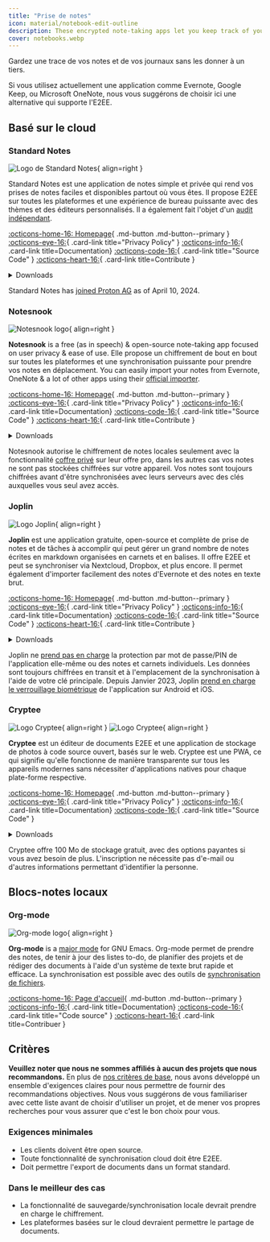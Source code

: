 ```yaml
---
title: "Prise de notes"
icon: material/notebook-edit-outline
description: These encrypted note-taking apps let you keep track of your notes without giving them to a third-party.
cover: notebooks.webp
---
```


Gardez une trace de vos notes et de vos journaux sans les donner à un tiers.

Si vous utilisez actuellement une application comme Evernote, Google Keep, ou Microsoft OneNote, nous vous suggérons de choisir ici une alternative qui supporte l'E2EE.

## Basé sur le cloud

### Standard Notes

<div class="admonition recommendation" markdown>

![Logo de Standard Notes](assets/img/notebooks/standard-notes.svg){ align=right }

Standard Notes est une application de notes simple et privée qui rend vos prises de notes faciles et disponibles partout où vous êtes. Il propose E2EE sur toutes les plateformes et une expérience de bureau puissante avec des thèmes et des éditeurs personnalisés. Il a également fait l'objet d'un [audit indépendant](https://standardnotes.com/help/2/has-standard-notes-completed-a-third-party-security-audit).

[:octicons-home-16: Homepage](https://standardnotes.com){ .md-button .md-button--primary }
[:octicons-eye-16:](https://standardnotes.com/privacy){ .card-link title="Privacy Policy" }
[:octicons-info-16:](https://standardnotes.com/help){ .card-link title=Documentation}
[:octicons-code-16:](https://github.com/standardnotes){ .card-link title="Source Code" }
[:octicons-heart-16:](https://standardnotes.com/donate){ .card-link title=Contribute }

<details class="downloads" markdown>
<summary>Downloads</summary>

- [:simple-googleplay: Google Play](https://play.google.com/store/apps/details?id=com.standardnotes)
- [:simple-appstore: App Store](https://apps.apple.com/app/id1285392450)
- [:simple-github: GitHub](https://github.com/standardnotes/app/releases)
- [:simple-windows11: Windows](https://standardnotes.com)
- [:simple-apple: macOS](https://standardnotes.com)
- [:simple-linux: Linux](https://standardnotes.com)
- [:octicons-globe-16: Web](https://app.standardnotes.com)

</details>

</div>

Standard Notes has [joined Proton AG](https://standardnotes.com/blog/joining-forces-with-proton) as of April 10, 2024.

### Notesnook

<div class="admonition recommendation" markdown>

![Notesnook logo](assets/img/notebooks/notesnook.svg){ align=right }

**Notesnook** is a free (as in speech) & open-source note-taking app focused on user privacy & ease of use. Elle propose un chiffrement de bout en bout sur toutes les plateformes et une synchronisation puissante pour prendre vos notes en déplacement. You can easily import your notes from Evernote, OneNote & a lot of other apps using their [official importer](https://importer.notesnook.com).

[:octicons-home-16: Homepage](https://notesnook.com){ .md-button .md-button--primary }
[:octicons-eye-16:](https://notesnook.com/privacy){ .card-link title="Privacy Policy" }
[:octicons-info-16:](https://help.notesnook.com){ .card-link title=Documentation}
[:octicons-code-16:](https://github.com/streetwriters/notesnook){ .card-link title="Source Code" }
[:octicons-heart-16:](https://github.com/streetwriters/notesnook/blob/master/CONTRIBUTING.md){ .card-link title=Contribute }

<details class="downloads" markdown>
<summary>Downloads</summary>

- [:simple-googleplay: Google Play](https://play.google.com/store/apps/details?id=com.streetwriters.notesnook)
- [:simple-appstore: App Store](https://apps.apple.com/app/id1544027013)
- [:simple-github: GitHub](https://github.com/streetwriters/notesnook/releases)
- [:simple-windows11: Windows](https://notesnook.com/downloads)
- [:simple-apple: macOS](https://notesnook.com/downloads)
- [:simple-linux: Linux](https://notesnook.com/downloads)
- [:simple-firefoxbrowser: Firefox](https://notesnook.com/notesnook-web-clipper)
- [:simple-googlechrome: Chrome](https://chrome.google.com/webstore/detail/notesnook-web-clipper/kljhpemdlcnjohmfmkogahelkcidieaj)

</details>

</div>

Notesnook autorise le chiffrement de notes locales seulement avec la fonctionnalité [coffre privé](https://help.notesnook.com/lock-notes-with-private-vault) sur leur offre pro, dans les autres cas vos notes ne sont pas stockées chiffrées sur votre appareil. Vos notes sont toujours chiffrées avant d'être synchronisées avec leurs serveurs avec des clés auxquelles vous seul avez accès.

### Joplin

<div class="admonition recommendation" markdown>

![Logo Joplin](assets/img/notebooks/joplin.svg){ align=right }

**Joplin** est une application gratuite, open-source et complète de prise de notes et de tâches à accomplir qui peut gérer un grand nombre de notes écrites en markdown organisées en carnets et en balises. Il offre E2EE et peut se synchroniser via Nextcloud, Dropbox, et plus encore. Il permet également d'importer facilement des notes d'Evernote et des notes en texte brut.

[:octicons-home-16: Homepage](https://joplinapp.org){ .md-button .md-button--primary }
[:octicons-eye-16:](https://joplinapp.org/privacy){ .card-link title="Privacy Policy" }
[:octicons-info-16:](https://joplinapp.org/help){ .card-link title=Documentation}
[:octicons-code-16:](https://github.com/laurent22/joplin){ .card-link title="Source Code" }
[:octicons-heart-16:](https://joplinapp.org/donate){ .card-link title=Contribute }

<details class="downloads" markdown>
<summary>Downloads</summary>

- [:simple-googleplay: Google Play](https://play.google.com/store/apps/details?id=net.cozic.joplin)
- [:simple-appstore: App Store](https://apps.apple.com/app/id1315599797)
- [:simple-github: GitHub](https://github.com/laurent22/joplin-android/releases)
- [:simple-windows11: Windows](https://joplinapp.org/#desktop-applications)
- [:simple-apple: macOS](https://joplinapp.org/#desktop-applications)
- [:simple-linux: Linux](https://joplinapp.org/#desktop-applications)
- [:simple-firefoxbrowser: Firefox](https://addons.mozilla.org/firefox/addon/joplin-web-clipper)
- [:simple-googlechrome: Chrome](https://chrome.google.com/webstore/detail/joplin-web-clipper/alofnhikmmkdbbbgpnglcpdollgjjfek)

</details>

</div>

Joplin ne [prend pas en charge](https://github.com/laurent22/joplin/issues/289) la protection par mot de passe/PIN de l'application elle-même ou des notes et carnets individuels. Les données sont toujours chiffrées en transit et à l'emplacement de la synchronisation à l'aide de votre clé principale. Depuis Janvier 2023, Joplin [prend en charge le verrouillage biométrique](https://github.com/laurent22/joplin/commit/f10d9f75b055d84416053fab7e35438f598753e9) de l'application sur Android et iOS.

### Cryptee

<div class="admonition recommendation" markdown>

![Logo Cryptee](./assets/img/notebooks/cryptee.svg#only-light){ align=right }
![Logo Cryptee](./assets/img/notebooks/cryptee-dark.svg#only-dark){ align=right }

**Cryptee** est un éditeur de documents E2EE et une application de stockage de photos à code source ouvert, basés sur le web. Cryptee est une PWA, ce qui signifie qu'elle fonctionne de manière transparente sur tous les appareils modernes sans nécessiter d'applications natives pour chaque plate-forme respective.

[:octicons-home-16: Homepage](https://crypt.ee){ .md-button .md-button--primary }
[:octicons-eye-16:](https://crypt.ee/privacy){ .card-link title="Privacy Policy" }
[:octicons-info-16:](https://crypt.ee/help){ .card-link title=Documentation}
[:octicons-code-16:](https://github.com/cryptee){ .card-link title="Source Code" }

<details class="downloads" markdown>
<summary>Downloads</summary>

- [:octicons-globe-16: PWA](https://crypt.ee/download)

</details>

</div>

Cryptee offre 100 Mo de stockage gratuit, avec des options payantes si vous avez besoin de plus. L'inscription ne nécessite pas d'e-mail ou d'autres informations permettant d'identifier la personne.

## Blocs-notes locaux

### Org-mode

<div class="admonition recommendation" markdown>

![Org-mode logo](assets/img/notebooks/org-mode.svg){ align=right }

**Org-mode** is a [major mode](https://gnu.org/software/emacs/manual/html_node/elisp/Major-Modes.html) for GNU Emacs. Org-mode permet de prendre des notes, de tenir à jour des listes to-do, de planifier des projets et de rédiger des documents à l'aide d'un système de texte brut rapide et efficace. La synchronisation est possible avec des outils de [synchronisation de fichiers](file-sharing.md#file-sync).

[:octicons-home-16: Page d'accueil](https://orgmode.org){ .md-button .md-button--primary }
[:octicons-info-16:](https://orgmode.org/manuals.html){ .card-link title=Documentation}
[:octicons-code-16:](https://git.savannah.gnu.org/cgit/emacs/org-mode.git){ .card-link title="Code source" }
[:octicons-heart-16:](https://liberapay.com/bzg){ .card-link title=Contribuer }

</details>

</div>

## Critères

**Veuillez noter que nous ne sommes affiliés à aucun des projets que nous recommandons.** En plus de [nos critères de base](about/criteria.md), nous avons développé un ensemble d'exigences claires pour nous permettre de fournir des recommandations objectives. Nous vous suggérons de vous familiariser avec cette liste avant de choisir d'utiliser un projet, et de mener vos propres recherches pour vous assurer que c'est le bon choix pour vous.

### Exigences minimales

- Les clients doivent être open source.
- Toute fonctionnalité de synchronisation cloud doit être E2EE.
- Doit permettre l'export de documents dans un format standard.

### Dans le meilleur des cas

- La fonctionnalité de sauvegarde/synchronisation locale devrait prendre en charge le chiffrement.
- Les plateformes basées sur le cloud devraient permettre le partage de documents.
